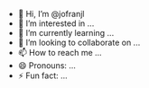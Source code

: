 - 👋 Hi, I’m @jofranjl
- 👀 I’m interested in ...
- 🌱 I’m currently learning ...
- 💞️ I’m looking to collaborate on ...
- 📫 How to reach me ...
- 😄 Pronouns: ...
- ⚡ Fun fact: ...

<!---
jofranjl/jofranjl is a ✨ special ✨ repository because its `README.md` (this file) appears on your GitHub profile.
You can click the Preview link to take a look at your changes.
--->
